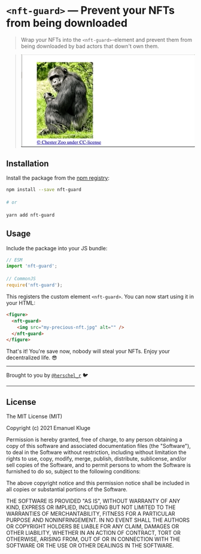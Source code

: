 # `<nft-guard>` — Prevent your NFTs from being downloaded

> Wrap your NFTs into the `<nft-guard>`-element and prevent them from being downloaded by bad actors
> that down't own them.

> ![The nft-guard element in action securing a NFT](presentation.gif)

## Installation

Install the package from the [npm registry](https://www.npmjs.com/package/nft-guard):

```sh
npm install --save nft-guard

# or

yarn add nft-guard
```

## Usage

Include the package into your JS bundle:

```js
// ESM
import 'nft-guard';

// CommonJS
require('nft-guard');
```

This registers the custom element `<nft-guard>`. You can now start using it in your HTML:

```html
<figure>
  <nft-guard>
    <img src="my-precious-nft.jpg" alt="" />
  </nft-guard>
</figure>
```

That's it! You're save now, nobody will steal your NFTs. Enjoy your decentralized life. 😎

---

Brought to you by [`@herschel_r`](https://twitter.com/herschel_r) 🐦

---

## License

The MIT License (MIT)

Copyright (c) 2021 Emanuel Kluge

Permission is hereby granted, free of charge, to any person obtaining a copy of
this software and associated documentation files (the "Software"), to deal in
the Software without restriction, including without limitation the rights to
use, copy, modify, merge, publish, distribute, sublicense, and/or sell copies of
the Software, and to permit persons to whom the Software is furnished to do so,
subject to the following conditions:

The above copyright notice and this permission notice shall be included in all
copies or substantial portions of the Software.

THE SOFTWARE IS PROVIDED "AS IS", WITHOUT WARRANTY OF ANY KIND, EXPRESS OR
IMPLIED, INCLUDING BUT NOT LIMITED TO THE WARRANTIES OF MERCHANTABILITY, FITNESS
FOR A PARTICULAR PURPOSE AND NONINFRINGEMENT. IN NO EVENT SHALL THE AUTHORS OR
COPYRIGHT HOLDERS BE LIABLE FOR ANY CLAIM, DAMAGES OR OTHER LIABILITY, WHETHER
IN AN ACTION OF CONTRACT, TORT OR OTHERWISE, ARISING FROM, OUT OF OR IN
CONNECTION WITH THE SOFTWARE OR THE USE OR OTHER DEALINGS IN THE SOFTWARE.
